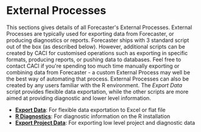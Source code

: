 
# External Processes

This sections gives details of all Forecaster's External Processes. External Processes are typically used for exporting data from Forecaster, or producing diagnostics or reports. Forecaster ships with 3 standard script out of the box (as described below). However, additional scripts can be created by CACI for customised operations such as exporting in specific formats, producing reports, or pushing data to databases. Feel free to contact CACI if you're spending too much time manually exporting or combining data from Forecaster - a custom External Process may well be the best way of automating that process.  External Processes can also be created by any users familiar with the R environment.
The *Export Data* script provides flexible data exportation, while the other scripts are more aimed at providing diagnostic and lower level information.
<!-- [Model Columns](Model-Columns.md#column-types) -->
- [**Export Data**](Export-Data.md): For flexible data exportation to Excel or flat file
- [**R Diagnostics**](R-Diagnostics.md): For diagnostic information on the R installation
- [**Export Project Data**](Export-Project-Data.md): For exporting low level project and diagnostic data



